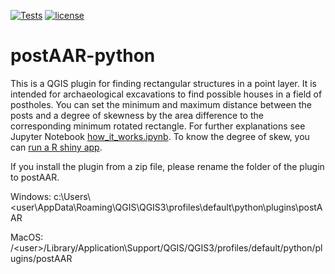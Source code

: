 [![Tests](https://github.com/ISAAKiel/postAAR-python/actions/workflows/tests.yml/badge.svg)](https://github.com/ISAAKiel/postAAR-python/actions/workflows/tests.yml)
[![license](https://img.shields.io/badge/license-GPL%203-B50B82.svg)](https://www.r-project.org/Licenses/GPL-3)

# postAAR-python

This is a QGIS plugin for finding rectangular structures in a point layer. It is intended for archaeological excavations to find possible houses in a field of postholes. You can set the minimum and maximum distance between the posts and a degree of skewness by the area difference to the corresponding minimum rotated rectangle. For further explanations see Jupyter Notebook [how_it_works.ipynb](how_it_works.ipynb). To know the degree of skew, you can [run a R shiny app](./help/readme.md).

If you install the plugin from a zip file, please rename the folder of the plugin to postAAR.

Windows: c:\Users\\\<user\AppData\Roaming\QGIS\QGIS3\profiles\default\python\plugins\postAAR

MacOS: /\<user>/Library/Application\Support/QGIS/QGIS3/profiles/default/python/plugins/postAAR 
